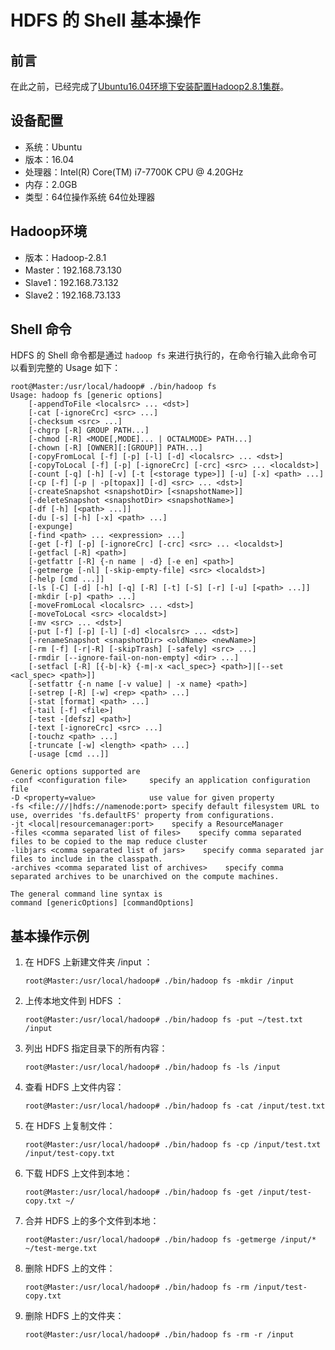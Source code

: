 # HDFS 的 Shell 基本操作

## 前言

在此之前，已经完成了[Ubuntu16.04环境下安装配置Hadoop2.8.1集群](./installing-hadoop2.8.1-on-ubuntu.md)。

## 设备配置

- 系统：Ubuntu
- 版本：16.04
- 处理器：Intel(R) Core(TM) i7-7700K CPU @ 4.20GHz
- 内存：2.0GB
- 类型：64位操作系统 64位处理器


## Hadoop环境

- 版本：Hadoop-2.8.1
- Master：192.168.73.130
- Slave1：192.168.73.132
- Slave2：192.168.73.133

## Shell 命令

HDFS 的 Shell 命令都是通过 `hadoop fs` 来进行执行的，在命令行输入此命令可以看到完整的 Usage 如下：

```console
root@Master:/usr/local/hadoop# ./bin/hadoop fs
Usage: hadoop fs [generic options]
	[-appendToFile <localsrc> ... <dst>]
	[-cat [-ignoreCrc] <src> ...]
	[-checksum <src> ...]
	[-chgrp [-R] GROUP PATH...]
	[-chmod [-R] <MODE[,MODE]... | OCTALMODE> PATH...]
	[-chown [-R] [OWNER][:[GROUP]] PATH...]
	[-copyFromLocal [-f] [-p] [-l] [-d] <localsrc> ... <dst>]
	[-copyToLocal [-f] [-p] [-ignoreCrc] [-crc] <src> ... <localdst>]
	[-count [-q] [-h] [-v] [-t [<storage type>]] [-u] [-x] <path> ...]
	[-cp [-f] [-p | -p[topax]] [-d] <src> ... <dst>]
	[-createSnapshot <snapshotDir> [<snapshotName>]]
	[-deleteSnapshot <snapshotDir> <snapshotName>]
	[-df [-h] [<path> ...]]
	[-du [-s] [-h] [-x] <path> ...]
	[-expunge]
	[-find <path> ... <expression> ...]
	[-get [-f] [-p] [-ignoreCrc] [-crc] <src> ... <localdst>]
	[-getfacl [-R] <path>]
	[-getfattr [-R] {-n name | -d} [-e en] <path>]
	[-getmerge [-nl] [-skip-empty-file] <src> <localdst>]
	[-help [cmd ...]]
	[-ls [-C] [-d] [-h] [-q] [-R] [-t] [-S] [-r] [-u] [<path> ...]]
	[-mkdir [-p] <path> ...]
	[-moveFromLocal <localsrc> ... <dst>]
	[-moveToLocal <src> <localdst>]
	[-mv <src> ... <dst>]
	[-put [-f] [-p] [-l] [-d] <localsrc> ... <dst>]
	[-renameSnapshot <snapshotDir> <oldName> <newName>]
	[-rm [-f] [-r|-R] [-skipTrash] [-safely] <src> ...]
	[-rmdir [--ignore-fail-on-non-empty] <dir> ...]
	[-setfacl [-R] [{-b|-k} {-m|-x <acl_spec>} <path>]|[--set <acl_spec> <path>]]
	[-setfattr {-n name [-v value] | -x name} <path>]
	[-setrep [-R] [-w] <rep> <path> ...]
	[-stat [format] <path> ...]
	[-tail [-f] <file>]
	[-test -[defsz] <path>]
	[-text [-ignoreCrc] <src> ...]
	[-touchz <path> ...]
	[-truncate [-w] <length> <path> ...]
	[-usage [cmd ...]]

Generic options supported are
-conf <configuration file>     specify an application configuration file
-D <property=value>            use value for given property
-fs <file:///|hdfs://namenode:port> specify default filesystem URL to use, overrides 'fs.defaultFS' property from configurations.
-jt <local|resourcemanager:port>    specify a ResourceManager
-files <comma separated list of files>    specify comma separated files to be copied to the map reduce cluster
-libjars <comma separated list of jars>    specify comma separated jar files to include in the classpath.
-archives <comma separated list of archives>    specify comma separated archives to be unarchived on the compute machines.

The general command line syntax is
command [genericOptions] [commandOptions]
```

## 基本操作示例

1. 在 HDFS 上新建文件夹 /input ：
   
   ```console
   root@Master:/usr/local/hadoop# ./bin/hadoop fs -mkdir /input
   ```

2. 上传本地文件到 HDFS ：
   
   ```console
   root@Master:/usr/local/hadoop# ./bin/hadoop fs -put ~/test.txt /input
   ```

3. 列出 HDFS 指定目录下的所有内容：
   
   ```console
   root@Master:/usr/local/hadoop# ./bin/hadoop fs -ls /input
   ```

4. 查看 HDFS 上文件内容：
   
   ```console
   root@Master:/usr/local/hadoop# ./bin/hadoop fs -cat /input/test.txt
   ```

5. 在 HDFS 上复制文件：
   
   ```console
   root@Master:/usr/local/hadoop# ./bin/hadoop fs -cp /input/test.txt /input/test-copy.txt
   ```

6. 下载 HDFS 上文件到本地：
   
   ```console
   root@Master:/usr/local/hadoop# ./bin/hadoop fs -get /input/test-copy.txt ~/
   ```

7. 合并 HDFS 上的多个文件到本地：
   
   ```console
   root@Master:/usr/local/hadoop# ./bin/hadoop fs -getmerge /input/* ~/test-merge.txt
   ```

8. 删除 HDFS 上的文件：
   
   ```console
   root@Master:/usr/local/hadoop# ./bin/hadoop fs -rm /input/test-copy.txt
   ```

9. 删除 HDFS 上的文件夹：
   
   ```console
   root@Master:/usr/local/hadoop# ./bin/hadoop fs -rm -r /input
   ```

